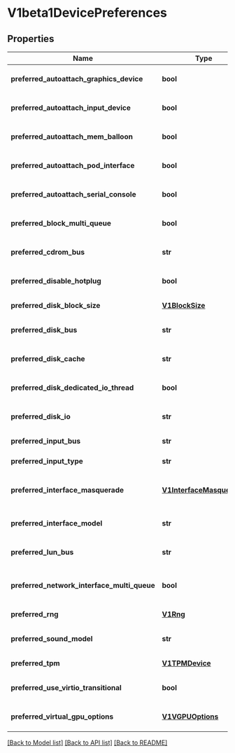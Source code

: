 # V1beta1DevicePreferences

## Properties
Name | Type | Description | Notes
------------ | ------------- | ------------- | -------------
**preferred_autoattach_graphics_device** | **bool** | PreferredAutoattachGraphicsDevice optionally defines the preferred value of AutoattachGraphicsDevice | [optional] 
**preferred_autoattach_input_device** | **bool** | PreferredAutoattachInputDevice optionally defines the preferred value of AutoattachInputDevice | [optional] 
**preferred_autoattach_mem_balloon** | **bool** | PreferredAutoattachMemBalloon optionally defines the preferred value of AutoattachMemBalloon | [optional] 
**preferred_autoattach_pod_interface** | **bool** | PreferredAutoattachPodInterface optionally defines the preferred value of AutoattachPodInterface | [optional] 
**preferred_autoattach_serial_console** | **bool** | PreferredAutoattachSerialConsole optionally defines the preferred value of AutoattachSerialConsole | [optional] 
**preferred_block_multi_queue** | **bool** | PreferredBlockMultiQueue optionally enables the vhost multiqueue feature for virtio disks. | [optional] 
**preferred_cdrom_bus** | **str** | PreferredCdromBus optionally defines the preferred bus for Cdrom Disk devices. | [optional] 
**preferred_disable_hotplug** | **bool** | PreferredDisableHotplug optionally defines the preferred value of DisableHotplug | [optional] 
**preferred_disk_block_size** | [**V1BlockSize**](V1BlockSize.md) | PreferredBlockSize optionally defines the block size of Disk devices. | [optional] 
**preferred_disk_bus** | **str** | PreferredDiskBus optionally defines the preferred bus for Disk Disk devices. | [optional] 
**preferred_disk_cache** | **str** | PreferredCache optionally defines the DriverCache to be used by Disk devices. | [optional] 
**preferred_disk_dedicated_io_thread** | **bool** | PreferredDedicatedIoThread optionally enables dedicated IO threads for Disk devices. | [optional] 
**preferred_disk_io** | **str** | PreferredIo optionally defines the QEMU disk IO mode to be used by Disk devices. | [optional] 
**preferred_input_bus** | **str** | PreferredInputBus optionally defines the preferred bus for Input devices. | [optional] 
**preferred_input_type** | **str** | PreferredInputType optionally defines the preferred type for Input devices. | [optional] 
**preferred_interface_masquerade** | [**V1InterfaceMasquerade**](V1InterfaceMasquerade.md) | PreferredInterfaceMasquerade optionally defines the preferred masquerade configuration to use with each network interface. | [optional] 
**preferred_interface_model** | **str** | PreferredInterfaceModel optionally defines the preferred model to be used by Interface devices. | [optional] 
**preferred_lun_bus** | **str** | PreferredLunBus optionally defines the preferred bus for Lun Disk devices. | [optional] 
**preferred_network_interface_multi_queue** | **bool** | PreferredNetworkInterfaceMultiQueue optionally enables the vhost multiqueue feature for virtio interfaces. | [optional] 
**preferred_rng** | [**V1Rng**](V1Rng.md) | PreferredRng optionally defines the preferred rng device to be used. | [optional] 
**preferred_sound_model** | **str** | PreferredSoundModel optionally defines the preferred model for Sound devices. | [optional] 
**preferred_tpm** | [**V1TPMDevice**](V1TPMDevice.md) | PreferredTPM optionally defines the preferred TPM device to be used. | [optional] 
**preferred_use_virtio_transitional** | **bool** | PreferredUseVirtioTransitional optionally defines the preferred value of UseVirtioTransitional | [optional] 
**preferred_virtual_gpu_options** | [**V1VGPUOptions**](V1VGPUOptions.md) | PreferredVirtualGPUOptions optionally defines the preferred value of VirtualGPUOptions | [optional] 

[[Back to Model list]](../README.md#documentation-for-models) [[Back to API list]](../README.md#documentation-for-api-endpoints) [[Back to README]](../README.md)


